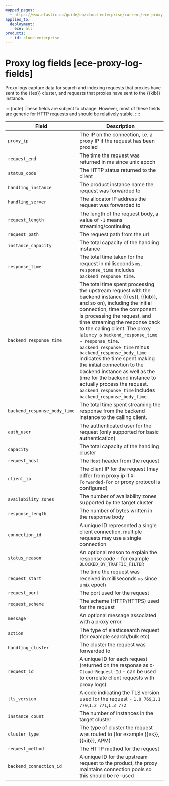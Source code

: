 ```yaml
---
mapped_pages:
  - https://www.elastic.co/guide/en/cloud-enterprise/current/ece-proxy-log-fields.html
applies_to:
  deployment:
    ece: all
products:
  - id: cloud-enterprise
---
```


# Proxy log fields [ece-proxy-log-fields]

Proxy logs capture data for search and indexing requests that proxies have sent to the {{es}} cluster, and requests that proxies have sent to the {{kib}} instance.

::::{note} 
These fields are subject to change. However, most of these fields are generic for HTTP requests and should be relatively stable.
::::


| Field | Description |
| --- | --- |
| `proxy_ip` | The IP on the connection, i.e. a proxy IP if the request has been proxied |
| `request_end` | The time the request was returned in ms since unix epoch |
| `status_code` | The HTTP status returned to the client |
| `handling_instance` | The product instance name the request was forwarded to |
| `handling_server` | The allocator IP address the request was forwarded to |
| `request_length` | The length of the request body, a value of `-1` means streaming/continuing |
| `request_path` | The request path from the url |
| `instance_capacity` | The total capacity of the handling instance |
| `response_time` | The total time taken for the request in milliseconds `ms`. `response_time` includes `backend_response_time`. |
| `backend_response_time` | The total time spent processing the upstream request with the backend instance ({{es}}, {{kib}}, and so on), including the initial connection, time the component is processing the request, and time streaming the response back to the calling client. The proxy latency is `backend_response_time` - `response_time`.  `backend_response_time` minus `backend_response_body_time` indicates the time spent making the initial connection to the backend instance as well as the time for the backend instance to actually process the request. `backend_response_time` includes `backend_response_body_time`. |
| `backend_response_body_time` | The total time spent streaming the response from the backend instance to the calling client. |
| `auth_user` | The authenticated user for the request (only supported for basic authentication) |
| `capacity` | The total capacity of the handling cluster |
| `request_host` | The `Host` header from the request |
| `client_ip` | The client IP for the request (may differ from proxy ip if `X-Forwarded-For` or proxy protocol is configured) |
| `availability_zones` | The number of availability zones supported by the target cluster |
| `response_length` | The number of bytes written in the response body |
| `connection_id` | A unique ID represented a single client connection, multiple requests may use a single connection |
| `status_reason` | An optional reason to explain the response code - for example `BLOCKED_BY_TRAFFIC_FILTER` |
| `request_start` | The time the request was received in milliseconds `ms` since unix epoch |
| `request_port` | The port used for the request |
| `request_scheme` | The scheme (HTTP/HTTPS) used for the request |
| `message` | An optional message associated with a proxy error |
| `action` | The type of elasticsearch request (for example search/bulk etc) |
| `handling_cluster` | The cluster the request was forwarded to |
| `request_id` | A unique ID for each request (returned on the response as `X-Cloud-Request-Id` - can be used to correlate client requests with proxy logs) |
| `tls_version` | A code indicating the TLS version used for the request - `1.0 769`,`1.1 770`,`1.2 771`,`1.3 772` |
| `instance_count` | The number of instances in the target cluster |
| `cluster_type` | The type of cluster the request was routed to (for example {{es}}, {{kib}}, APM) |
| `request_method` | The HTTP method for the request |
| `backend_connection_id` | A unique ID for the upstream request to the product, the proxy maintains connection pools so this should be re-used |

